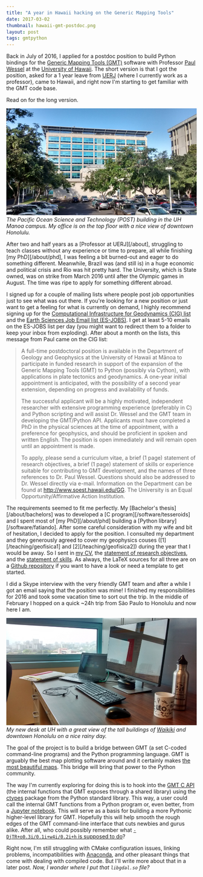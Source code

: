 ```yaml
---
title: "A year in Hawaii hacking on the Generic Mapping Tools"
date: 2017-03-02
thumbnail: hawaii-gmt-postdoc.png
layout: post
tags: gmtpython
---
```


Back in July of 2016, I applied for a postdoc position to build Python bindings
for the [Generic Mapping Tools (GMT)](http://gmt.soest.hawaii.edu/) software
with Professor [Paul Wessel](http://www.soest.hawaii.edu/wessel/) at the
[University of Hawaii](http://www.soest.hawaii.edu/GG/index.html).
The short version is that I got the position, asked for a 1 year leave from
[UERJ](http://www.uerj.br/) (where I currently work as a professor),
came to Hawaii, and right now I'm starting to get familiar with the GMT code
base.

Read on for the long version.

![](/images/post-building-university-hawaii.jpg)
*The Pacific Ocean Science and Technology (POST) building in the UH Manoa
campus. My office is on the top floor with a nice view of downtown Honolulu.*

After two and half years as a [Professor at UERJ][/about],
struggling to teach classes without any experience or time to prepare,
all while finishing [my PhD][/about/phd],
I was feeling a bit burned-out and eager to do something different.
Meanwhile, Brazil was (and still is) in a huge economic and political crisis
and Rio was hit pretty hard.
The University, which is State owned, was on strike from March 2016 until after
the Olympic games in August.
The time was ripe to apply for something different abroad.

I signed up for a couple of mailing lists where people post job opportunities
just to see what was out there.
If you're looking for a new position or just want to get a feeling for what is
currently on demand, I highly recommend signing up for the
[Computational Infrastructure for Geodynamics (CIG) list](http://lists.geodynamics.org/cgi-bin/mailman/listinfo/cig-jobpostings)
and the
[Earth Sciences Job Email list (ES-JOBS)](http://mailman.ucar.edu/mailman/listinfo/es_jobs_net).
I get at least 5-10 emails on the ES-JOBS list per day (you might want to
redirect them to a folder to keep your inbox from exploding).
After about a month on the lists, this message from Paul came on the CIG list:

> A full-time postdoctoral position is available in the Department of Geology
> and Geophysics at the University of Hawaii at Mānoa to participate in funded
> research in support of the expansion of the Generic Mapping Tools (GMT) to
> Python (possibly via Cython), with applications in plate tectonics and
> geodynamics. A one-year initial appointment is anticipated, with the
> possibility of a second year extension, depending on progress and
> availability of funds.
>
> The successful applicant will be a highly motivated, independent researcher
> with extensive programming experience (preferably in C) and Python scripting
> and will assist Dr. Wessel and the GMT team in developing the GMT/Python API.
> Applicants must have completed a PhD in the physical sciences at the time of
> appointment, with a preference for geophysics, and should be proficient in
> spoken and written English. The position is open immediately and will remain
> open until an appointment is made.
>
> To apply, please send a curriculum vitae, a brief (1 page) statement of
> research objectives, a brief (1 page) statement of skills or experience
> suitable for contributing to GMT development, and the names of three
> references to Dr. Paul Wessel.  Questions should also be addressed to Dr.
> Wessel directly via e-mail. Information on the Department can be found at
> http://www.soest.hawaii.edu/GG. The University is an Equal
> Opportunity/Affirmative Action Institution.

The requirements seemed to fit me perfectly.
My [Bachelor's thesis][/about/bachelors] was to developed a
[C program][/software/tesseroids] and I spent most of [my PhD][/about/phd]
building a [Python library][/software/fatiando].
After some careful consideration with my wife and bit of hesitation, I decided
to apply for the position.
I consulted my department and they generously agreed to cover my
geophysics couses ([1][/teaching/geofisica1] and [2][/teaching/geofisica2])
during the year that I would be away.
So I sent in
[my CV](https://github.com/leouieda/cv/releases/download/June2016/leonardo_uieda_cv.pdf),
the [statement of research objectives](https://github.com/leouieda/cv/releases/download/June2016/leonardo_uieda_research_statement.pdf),
and the [statement of skills](https://github.com/leouieda/cv/releases/download/June2016/leonardo_uieda_skills_statement.pdf).
As always, the LaTeX sources for all three are on a
[Github repository](https://github.com/leouieda/cv/tree/June2016) if you want
to have a look or need a template to get started.

I did a Skype interview with the very friendly GMT team and after a while I got
an email saying that the position was mine!
I finished my responsibilities for 2016 and took some vacation time to
sort out the trip.
In the middle of February I hopped on a quick ~24h trip from São Paulo to
Honolulu and now here I am.

![](/images/university-office-view-hawaii.jpg)
*My new desk at UH with a great view of the tall buildings of
[Waikiki](https://en.wikipedia.org/wiki/Waikiki) and downtown Honolulu on a
nice rainy day.*

The goal of the project is to build a bridge between GMT (a set C-coded
command-line programs) and the Python programming language.
GMT is arguably the best map plotting software around and
it certainly makes [the most beautiful maps](http://gmt.soest.hawaii.edu/doc/latest/Gallery.html).
This bridge will bring that power to the Python community.

The way I'm currently exploring for doing this is to hook into the
[GMT C API](http://gmt.soest.hawaii.edu/doc/latest/GMT_API.html) (the internal
functions that GMT exposes through a shared library)
using the [ctypes](https://docs.python.org/3/library/ctypes.html)
package from the Python standard library.
This way, a user could call the internal GMT functions from a Python program
or, even better, from a [Jupyter notebook](http://jupyter.org/).
This will serve as a basis for building a more Pythonic higher-level library
for GMT.
Hopefully this will help smooth the rough edges of the GMT command-line
interface that cuts newbies and gurus alike.
After all, who could possibly remember what [`-DjTR+o0.3i/0.1i+w4i/0.2i+h` is
supposed to
do](http://gmt.soest.hawaii.edu/doc/latest/gallery/ex17.html#example-17)?

Right now, I'm still struggling with CMake configuration issues, linking
problems, incompatibilities with
[Anaconda](https://www.continuum.io/downloads#all), and other pleasant things
that come with dealing with compiled code.
But I'll write more about that in a later post.
*Now, I wonder where I put that `libgdal.so` file?*
